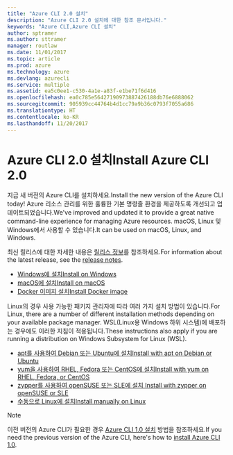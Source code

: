 ```yaml
---
title: "Azure CLI 2.0 설치"
description: "Azure CLI 2.0 설치에 대한 참조 문서입니다."
keywords: "Azure CLI,Azure CLI 설치"
author: sptramer
ms.author: sttramer
manager: routlaw
ms.date: 11/01/2017
ms.topic: article
ms.prod: azure
ms.technology: azure
ms.devlang: azurecli
ms.service: multiple
ms.assetid: ea5c0ee1-c530-4a1e-a83f-e1be71f6d416
ms.openlocfilehash: ea0c785e56427190973887426188db76e6888062
ms.sourcegitcommit: 905939cc44764b4d1cc79a9b36c0793f7055a686
ms.translationtype: HT
ms.contentlocale: ko-KR
ms.lasthandoff: 11/20/2017
---
```

# <a name="install-azure-cli-20"></a><span data-ttu-id="b7a3e-104">Azure CLI 2.0 설치</span><span class="sxs-lookup"><span data-stu-id="b7a3e-104">Install Azure CLI 2.0</span></span>

<span data-ttu-id="b7a3e-105">지금 새 버전의 Azure CLI를 설치하세요.</span><span class="sxs-lookup"><span data-stu-id="b7a3e-105">Install the new version of the Azure CLI today!</span></span>
<span data-ttu-id="b7a3e-106">Azure 리소스 관리를 위한 훌륭한 기본 명령줄 환경을 제공하도록 개선되고 업데이트되었습니다.</span><span class="sxs-lookup"><span data-stu-id="b7a3e-106">We've improved and updated it to provide a great native command-line experience for managing Azure resources.</span></span>
<span data-ttu-id="b7a3e-107">macOS, Linux 및 Windows에서 사용할 수 있습니다.</span><span class="sxs-lookup"><span data-stu-id="b7a3e-107">It can be used on macOS, Linux, and Windows.</span></span>

<span data-ttu-id="b7a3e-108">최신 릴리스에 대한 자세한 내용은 [릴리스 정보](release-notes-azure-cli.md)를 참조하세요.</span><span class="sxs-lookup"><span data-stu-id="b7a3e-108">For information about the latest release, see the [release notes](release-notes-azure-cli.md).</span></span>

* [<span data-ttu-id="b7a3e-109">Windows에 설치</span><span class="sxs-lookup"><span data-stu-id="b7a3e-109">Install on Windows</span></span>](install-azure-cli-windows.md)
* [<span data-ttu-id="b7a3e-110">macOS에 설치</span><span class="sxs-lookup"><span data-stu-id="b7a3e-110">Install on macOS</span></span>](install-azure-cli-macos.md)
* [<span data-ttu-id="b7a3e-111">Docker 이미지 설치</span><span class="sxs-lookup"><span data-stu-id="b7a3e-111">Install Docker image</span></span>](install-azure-cli-docker.md)

<span data-ttu-id="b7a3e-112">Linux의 경우 사용 가능한 패키지 관리자에 따라 여러 가지 설치 방법이 있습니다.</span><span class="sxs-lookup"><span data-stu-id="b7a3e-112">For Linux, there are a number of different installation methods depending on your available package manager.</span></span> <span data-ttu-id="b7a3e-113">WSL(Linux용 Windows 하위 시스템)에 배포하는 경우에도 이러한 지침이 적용됩니다.</span><span class="sxs-lookup"><span data-stu-id="b7a3e-113">These instructions also apply if you are running a distribution on Windows Subsystem for Linux (WSL).</span></span>

* [<span data-ttu-id="b7a3e-114">apt를 사용하여 Debian 또는 Ubuntu에 설치</span><span class="sxs-lookup"><span data-stu-id="b7a3e-114">Install with apt on Debian or Ubuntu</span></span>](install-azure-cli-apt.md)
* [<span data-ttu-id="b7a3e-115">yum을 사용하여 RHEL, Fedora 또는 CentOS에 설치</span><span class="sxs-lookup"><span data-stu-id="b7a3e-115">Install with yum on RHEL, Fedora, or CentOS </span></span>](install-azure-cli-yum.md)
* [<span data-ttu-id="b7a3e-116">zypper를 사용하여 openSUSE 또는 SLE에 설치 </span><span class="sxs-lookup"><span data-stu-id="b7a3e-116">Install with zypper on openSUSE or SLE </span></span>](install-azure-cli-zypper.md)
* [<span data-ttu-id="b7a3e-117">수동으로 Linux에 설치</span><span class="sxs-lookup"><span data-stu-id="b7a3e-117">Install manually on Linux</span></span>](install-azure-cli-linux.md)

> [!NOTE]
> <span data-ttu-id="b7a3e-118">이전 버전의 Azure CLI가 필요한 경우 [Azure CLI 1.0 설치](/azure/cli-install-nodejs) 방법을 참조하세요.</span><span class="sxs-lookup"><span data-stu-id="b7a3e-118">If you need the previous version of the Azure CLI, here's how to [install Azure CLI 1.0](/azure/cli-install-nodejs).</span></span>

